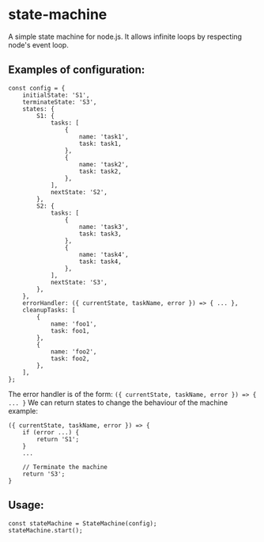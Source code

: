 # state-machine

A simple state machine for node.js. It allows infinite loops by respecting node's event loop.

## Examples of configuration:

```
const config = {
    initialState: 'S1',
    terminateState: 'S3',
    states: {
        S1: {
            tasks: [
                {
                    name: 'task1',
                    task: task1,
                },
                {
                    name: 'task2',
                    task: task2,
                }, 
            ],
            nextState: 'S2',
        },
        S2: {
            tasks: [
                {
                    name: 'task3',
                    task: task3,
                },
                {
                    name: 'task4',
                    task: task4,
                },
            ],
            nextState: 'S3',
        },
    },
    errorHandler: ({ currentState, taskName, error }) => { ... },
    cleanupTasks: [
        {
            name: 'foo1',
            task: foo1,
        },
        {
            name: 'foo2',
            task: foo2,
        },
    ],
};
```

The error handler is of the form:
`({ currentState, taskName, error }) => { ... }`
We can return states to change the behaviour of the machine example:
```
({ currentState, taskName, error }) => { 
    if (error ...) {
        return 'S1';
    }
    ...

    // Terminate the machine
    return 'S3';
}
```

## Usage:

```
const stateMachine = StateMachine(config);
stateMachine.start();
```